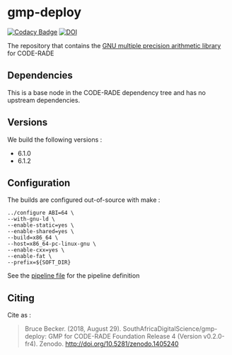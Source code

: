 # gmp-deploy

[![Codacy Badge](https://api.codacy.com/project/badge/Grade/f45600bd9b3c4fb99713a3fa5124199b)](https://app.codacy.com/app/brucellino/gmp-deploy?utm_source=github.com&utm_medium=referral&utm_content=SouthAfricaDigitalScience/gmp-deploy&utm_campaign=Badge_Grade_Settings)
 [![DOI](https://zenodo.org/badge/29038756.svg)](https://zenodo.org/badge/latestdoi/29038756)

The repository that contains the [GNU multiple precision arithmetic library](https://gmplib.org/) for CODE-RADE

## Dependencies

This is a base node in the CODE-RADE dependency tree and has no upstream dependencies.

## Versions

We build the following versions :

  * 6.1.0
  * 6.1.2

## Configuration


The builds are configured out-of-source with make :

```
../configure ABI=64 \
--with-gnu-ld \
--enable-static=yes \
--enable-shared=yes \
--build=x86_64 \
--host=x86_64-pc-linux-gnu \
--enable-cxx=yes \
--enable-fat \
--prefix=${SOFT_DIR}
```

See the [pipeline file](Jenkinsfile) for the pipeline definition

## Citing

Cite as :

> Bruce Becker. (2018, August 29). SouthAfricaDigitalScience/gmp-deploy: GMP for CODE-RADE Foundation Release 4 (Version v0.2.0-fr4). Zenodo. http://doi.org/10.5281/zenodo.1405240

